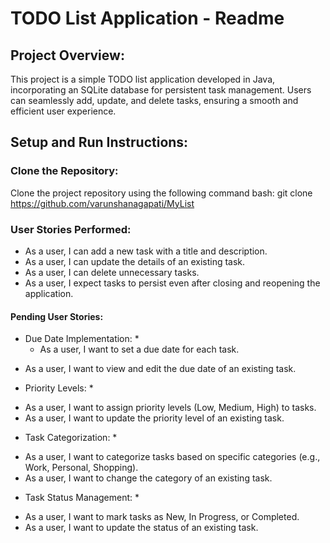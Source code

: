 # TODO List Application - Readme

## Project Overview:

This project is a simple TODO list application developed in Java, incorporating an SQLite database for persistent task management. Users can seamlessly add, update, and delete tasks, ensuring a smooth and efficient user experience.

## Setup and Run Instructions:

### Clone the Repository:

Clone the project repository using the following command
bash: git clone https://github.com/varunshanagapati/MyList

### User Stories Performed:
  - As a user, I can add a new task with a title and description.
  - As a user, I can update the details of an existing task.
  - As a user, I can delete unnecessary tasks.
  - As a user, I expect tasks to persist even after closing and reopening the application.
#### Pending User Stories:
* Due Date Implementation: *
  - As a user, I want to set a due date for each task.
 - As a user, I want to view and edit the due date of an existing task.
* Priority Levels: *
 - As a user, I want to assign priority levels (Low, Medium, High) to tasks.
 - As a user, I want to update the priority level of an existing task.
* Task Categorization: *
 - As a user, I want to categorize tasks based on specific categories (e.g., Work, Personal, Shopping).
 - As a user, I want to change the category of an existing task.
* Task Status Management: *
 - As a user, I want to mark tasks as New, In Progress, or Completed.
 - As a user, I want to update the status of an existing task.
